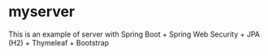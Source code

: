 # myserver
This is an example of server with Spring Boot + Spring Web Security + JPA (H2) + Thymeleaf + Bootstrap
